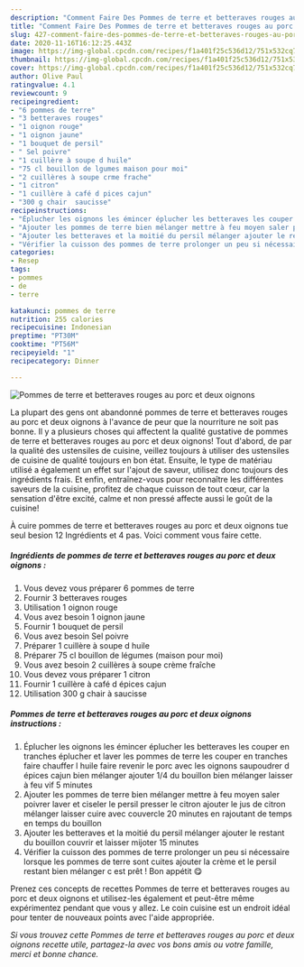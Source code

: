 ```yaml
---
description: "Comment Faire Des Pommes de terre et betteraves rouges au porc et deux oignons"
title: "Comment Faire Des Pommes de terre et betteraves rouges au porc et deux oignons"
slug: 427-comment-faire-des-pommes-de-terre-et-betteraves-rouges-au-porc-et-deux-oignons
date: 2020-11-16T16:12:25.443Z
image: https://img-global.cpcdn.com/recipes/f1a401f25c536d12/751x532cq70/pommes-de-terre-et-betteraves-rouges-au-porc-et-deux-oignons-photo-principale-de-la-recette.jpg
thumbnail: https://img-global.cpcdn.com/recipes/f1a401f25c536d12/751x532cq70/pommes-de-terre-et-betteraves-rouges-au-porc-et-deux-oignons-photo-principale-de-la-recette.jpg
cover: https://img-global.cpcdn.com/recipes/f1a401f25c536d12/751x532cq70/pommes-de-terre-et-betteraves-rouges-au-porc-et-deux-oignons-photo-principale-de-la-recette.jpg
author: Olive Paul
ratingvalue: 4.1
reviewcount: 9
recipeingredient:
- "6 pommes de terre"
- "3 betteraves rouges"
- "1 oignon rouge"
- "1 oignon jaune"
- "1 bouquet de persil"
- " Sel poivre"
- "1 cuillère à soupe d huile"
- "75 cl bouillon de lgumes maison pour moi"
- "2 cuillères à soupe crme frache"
- "1 citron"
- "1 cuillère à café d pices cajun"
- "300 g chair  saucisse"
recipeinstructions:
- "Éplucher les oignons les émincer éplucher les betteraves les couper en tranches éplucher et laver les pommes de terre les couper en tranches faire chauffer l huile faire revenir le porc avec les oignons saupoudrer d épices cajun bien mélanger ajouter 1/4 du bouillon bien mélanger laisser à feu vif 5 minutes"
- "Ajouter les pommes de terre bien mélanger mettre à feu moyen saler poivrer laver et ciseler le persil presser le citron ajouter le jus de citron mélanger laisser cuire avec couvercle 20 minutes en rajoutant de temps en temps du bouillon"
- "Ajouter les betteraves et la moitié du persil mélanger ajouter le restant du bouillon couvrir et laisser mijoter 15 minutes"
- "Vérifier la cuisson des pommes de terre prolonger un peu si nécessaire lorsque les pommes de terre sont cuites ajouter la crème et le persil restant bien mélanger c est prêt ! Bon appétit 😋"
categories:
- Resep
tags:
- pommes
- de
- terre

katakunci: pommes de terre 
nutrition: 255 calories
recipecuisine: Indonesian
preptime: "PT30M"
cooktime: "PT56M"
recipeyield: "1"
recipecategory: Dinner

---
```



![Pommes de terre et betteraves rouges au porc et deux oignons](https://img-global.cpcdn.com/recipes/f1a401f25c536d12/751x532cq70/pommes-de-terre-et-betteraves-rouges-au-porc-et-deux-oignons-photo-principale-de-la-recette.jpg)

La plupart des gens ont abandonné pommes de terre et betteraves rouges au porc et deux oignons à l'avance de peur que la nourriture ne soit pas bonne. Il y a plusieurs choses qui affectent la qualité gustative de pommes de terre et betteraves rouges au porc et deux oignons! Tout d'abord, de par la qualité des ustensiles de cuisine, veillez toujours à utiliser des ustensiles de cuisine de qualité toujours en bon état. Ensuite, le type de matériau utilisé a également un effet sur l'ajout de saveur, utilisez donc toujours des ingrédients frais. Et enfin, entraînez-vous pour reconnaître les différentes saveurs de la cuisine, profitez de chaque cuisson de tout cœur, car la sensation d'être excité, calme et non pressé affecte aussi le goût de la cuisine!

<!--inarticleads1-->

À cuire pommes de terre et betteraves rouges au porc et deux oignons tue seul besion 12 Ingrédients et 4 pas. Voici comment vous faire cette.

##### Ingrédients de pommes de terre et betteraves rouges au porc et deux oignons :

1. Vous devez vous préparer 6 pommes de terre
1. Fournir 3 betteraves rouges
1. Utilisation 1 oignon rouge
1. Vous avez besoin 1 oignon jaune
1. Fournir 1 bouquet de persil
1. Vous avez besoin  Sel poivre
1. Préparer 1 cuillère à soupe d huile
1. Préparer 75 cl bouillon de légumes (maison pour moi)
1. Vous avez besoin 2 cuillères à soupe crème fraîche
1. Vous devez vous préparer 1 citron
1. Fournir 1 cuillère à café d épices cajun
1. Utilisation 300 g chair à saucisse




<!--inarticleads2-->

##### Pommes de terre et betteraves rouges au porc et deux oignons instructions :

1. Éplucher les oignons les émincer éplucher les betteraves les couper en tranches éplucher et laver les pommes de terre les couper en tranches faire chauffer l huile faire revenir le porc avec les oignons saupoudrer d épices cajun bien mélanger ajouter 1/4 du bouillon bien mélanger laisser à feu vif 5 minutes
1. Ajouter les pommes de terre bien mélanger mettre à feu moyen saler poivrer laver et ciseler le persil presser le citron ajouter le jus de citron mélanger laisser cuire avec couvercle 20 minutes en rajoutant de temps en temps du bouillon
1. Ajouter les betteraves et la moitié du persil mélanger ajouter le restant du bouillon couvrir et laisser mijoter 15 minutes
1. Vérifier la cuisson des pommes de terre prolonger un peu si nécessaire lorsque les pommes de terre sont cuites ajouter la crème et le persil restant bien mélanger c est prêt ! Bon appétit 😋




<!--inarticleads1-->

<p>
Prenez ces concepts de recettes Pommes de terre et betteraves rouges au porc et deux oignons et utilisez-les également et peut-être même expérimentez pendant que vous y allez. Le coin cuisine est un endroit idéal pour tenter de nouveaux points avec l'aide appropriée.
</p>

<p>
<i>Si vous trouvez cette Pommes de terre et betteraves rouges au porc et deux oignons recette utile, partagez-la avec vos bons amis ou votre famille, merci et bonne chance.</i>
</p>

